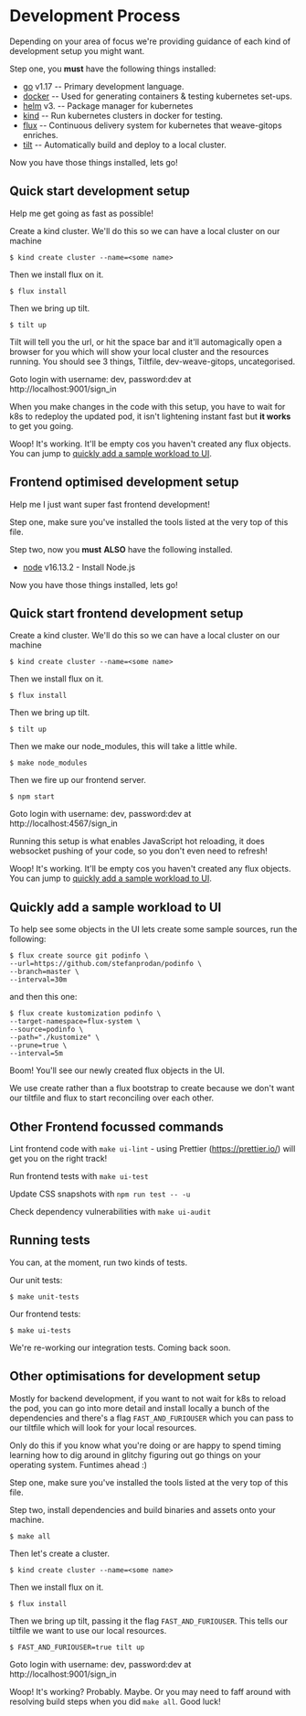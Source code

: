 # Development Process

Depending on your area of focus we're providing guidance of each kind of development setup you might want.

Step one, you **must** have the following things installed:

* [go](https://go.dev) v1.17 -- Primary development language.
* [docker](https://www.docker.com/) -- Used for generating containers & testing kubernetes set-ups.
* [helm](https://helm.sh/docs/intro/install/) v3. -- Package manager for kubernetes
* [kind](https://kind.sigs.k8s.io/docs/user/quick-start#installation) -- Run kubernetes clusters in docker for testing.
* [flux](https://fluxcd.io/docs/get-started/) -- Continuous delivery system for kubernetes that weave-gitops enriches.
* [tilt](https://tilt.dev/) -- Automatically build and deploy to a local cluster.

Now you have those things installed, lets go!

## Quick start development setup

Help me get going as fast as possible!

Create a kind cluster. We'll do this so we can have a local cluster on our machine

`$ kind create cluster --name=<some name>`

Then we install flux on it.

`$ flux install`

Then we bring up tilt.

`$ tilt up`

Tilt will tell you the url, or hit the space bar and it'll automagically open a browser for you which will show your local cluster and the resources running. You should see 3 things, Tiltfile, dev-weave-gitops, uncategorised.

Goto login with username: dev, password:dev at http://localhost:9001/sign_in

When you make changes in the code with this setup, you have to wait for k8s to redeploy the updated pod, it isn't lightening instant fast but **it works** to get you going.

Woop! It's working. It'll be empty cos you haven't created any flux objects. You can jump to [
quickly add a sample workload to UI](#quickly-add-a-sample-workload-to-ui).


## Frontend optimised development setup

Help me I just want super fast frontend development!

Step one, make sure you've installed the tools listed at the very top of this file.

Step two, now you **must** **ALSO** have the following installed.

* [node](https://nodejs.org/en/) v16.13.2 - Install Node.js

Now you have those things installed, lets go!

## Quick start frontend development setup

Create a kind cluster. We'll do this so we can have a local cluster on our machine

`$ kind create cluster --name=<some name>`

Then we install flux on it.

`$ flux install`

Then we bring up tilt.

`$ tilt up`

Then we make our node_modules, this will take a little while.

`$ make node_modules`

Then we fire up our frontend server.

`$ npm start`

Goto login with username: dev, password:dev at http://localhost:4567/sign_in

Running this setup is what enables JavaScript hot reloading, it does websocket pushing of your code, so you don't even need to refresh!

Woop! It's working. It'll be empty cos you haven't created any flux objects. You can jump to [quickly add a sample workload to UI](#quickly-add-a-sample-workload-to-ui).


## Quickly add a sample workload to UI

To help see some objects in the UI lets create some sample sources, run the following:

```
$ flux create source git podinfo \
--url=https://github.com/stefanprodan/podinfo \
--branch=master \
--interval=30m
```

and then this one:

```
$ flux create kustomization podinfo \
--target-namespace=flux-system \
--source=podinfo \
--path="./kustomize" \
--prune=true \
--interval=5m
```

Boom! You'll see our newly created flux objects in the UI.

We use create rather than a flux bootstrap to create because we don't want our tiltfile and flux to start reconciling over each other.

## Other Frontend focussed commands

Lint frontend code with `make ui-lint` - using Prettier (https://prettier.io/) will get you on the right track!

Run frontend tests with `make ui-test`

Update CSS snapshots with `npm run test -- -u`

Check dependency vulnerabilities with `make ui-audit`


## Running tests

You can, at the moment, run two kinds of tests.

Our unit tests:

`$ make unit-tests`

Our frontend tests:

`$ make ui-tests`

We're re-working our integration tests. Coming back soon.


## Other optimisations for development setup

Mostly for backend development, if you want to not wait for k8s to reload the pod, you can go into more detail and install locally a bunch of the dependencies and there's a flag `FAST_AND_FURIOUSER` which you can pass to our tiltfile which will look for your local resources.

Only do this if you know what you're doing or are happy to spend timing learning how to dig around in glitchy figuring out go things on your operating system. Funtimes ahead :)

Step one, make sure you've installed the tools listed at the very top of this file.

Step two, install dependencies and build binaries and assets onto your machine.

`$ make all`

Then let's create a cluster.

`$ kind create cluster --name=<some name>`

Then we install flux on it.

`$ flux install`

Then we bring up tilt, passing it the flag `FAST_AND_FURIOUSER`. This tells our tiltfile we want to use our local resources.

`$ FAST_AND_FURIOUSER=true tilt up`

Goto login with username: dev, password:dev at http://localhost:9001/sign_in

Woop! It's working? Probably. Maybe. Or you may need to faff around with resolving build steps when you did `make all`. 
Good luck!
